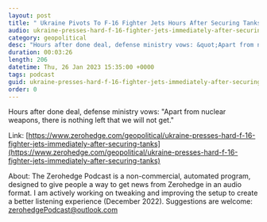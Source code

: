 ```yaml
---
layout: post
title: " Ukraine Pivots To F-16 Fighter Jets Hours After Securing Tanks"
audio: ukraine-presses-hard-f-16-fighter-jets-immediately-after-securing-tanks-0
category: geopolitical
desc: "Hours after done deal, defense ministry vows: &quot;Apart from nuclear weapons, there is nothing left that we will not get.&quot;"
duration: 00:03:26
length: 206
datetime: Thu, 26 Jan 2023 15:35:00 +0000
tags: podcast
guid: ukraine-presses-hard-f-16-fighter-jets-immediately-after-securing-tanks-0
order: 0
---
```

Hours after done deal, defense ministry vows: &quot;Apart from nuclear weapons, there is nothing left that we will not get.&quot;

Link: [https://www.zerohedge.com/geopolitical/ukraine-presses-hard-f-16-fighter-jets-immediately-after-securing-tanks](https://www.zerohedge.com/geopolitical/ukraine-presses-hard-f-16-fighter-jets-immediately-after-securing-tanks)

About: The Zerohedge Podcast is a non-commercial, automated program, designed to give people a way to get news from Zerohedge in an audio format.  I am actively working on tweaking and improving the setup to create a better listening experience (December 2022).  Suggestions are welcome: [zerohedgePodcast@outlook.com](mailto:zerohedgePodcast@outlook.com)
